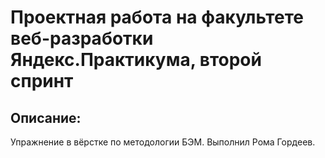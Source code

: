 # Проектная работа на факультете веб-разработки Яндекс.Практикума, второй спринт 

## Описание: 

Упражнение в вёрстке по методологии БЭМ. Выполнил Рома Гордеев.